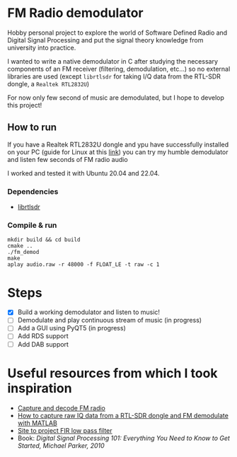 # FM Radio demodulator

Hobby personal project to explore the world of Software Defined Radio and Digital Signal Processing and put the signal theory knowledge from university into practice.


I wanted to write a native demodulator in C after studying the necessary components of an FM receiver (filtering, demodulation, etc...) so no external libraries are used (except `librtlsdr` for taking I/Q data from the RTL-SDR dongle, a `Realtek RTL2832U`)

For now only few second of music are demodulated, but I hope to develop this project!

## How to run

If you have a Realtek RTL2832U dongle and ypu have successfully installed on your PC (guide for Linux at this [link](https://www.rtl-sdr.com/tag/install-guide/)) you can try my humble demodulator and listen few seconds of FM radio audio

I worked and tested it with Ubuntu 20.04 and 22.04. 

### Dependencies

- [librtlsdr](https://github.com/steve-m/librtlsdr)

### Compile & run

    mkdir build && cd build
    cmake ..
    ./fm_demod
    make
    aplay audio.raw -r 48000 -f FLOAT_LE -t raw -c 1

# Steps

- [x] Build a working demodulator and listen to music!
- [ ] Demodulate and play continuous stream of music (in progress)
- [ ] Add a GUI using PyQT5 (in progress)
- [ ] Add RDS support
- [ ] Add DAB support

# Useful resources from which I took inspiration

- [Capture and decode FM radio](https://witestlab.poly.edu/blog/capture-and-decode-fm-radio/)
- [How to capture raw IQ data from a RTL-SDR dongle and FM demodulate with MATLAB](https://www.aaronscher.com/wireless_com_SDR/RTL_SDR_AM_spectrum_demod.html)
- [Site to project FIR low pass filter](https://fiiir.com/)
- Book: *Digital Signal Processing 101: Everything You Need to Know to Get Started, Michael Parker, 2010*